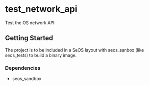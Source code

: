 # test\_network\_api

Test the OS network API

## Getting Started

The project is to be included in a SeOS layout with seos\_sanbox (like seos\_tests) to build a binary image.

### Dependencies

* seos\_sandbox
